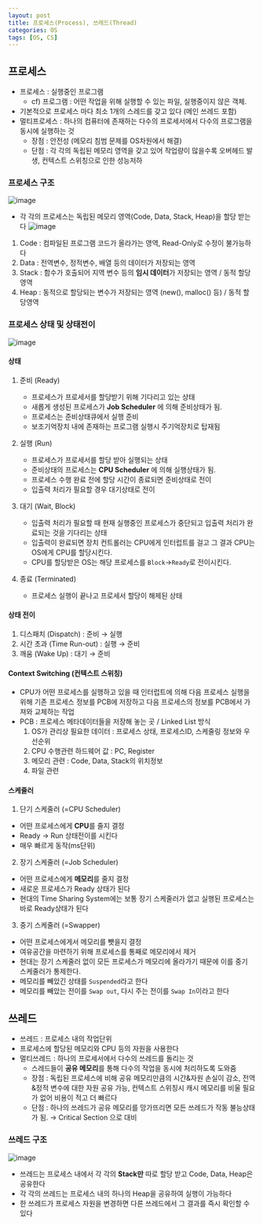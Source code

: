 ```yaml
---
layout: post
title: 프로세스(Process), 쓰레드(Thread)
categories: OS
tags: [OS, CS]
---
```

## 프로세스
- 프로세스 : 실행중인 프로그램  
  - cf) 프로그램 : 어떤 작업을 위해 실행할 수 있는 파일, 실행중이지 않은 객체.
- 기본적으로 프로세스 마다 최소 1개의 스레드를 갖고 있다 (메인 쓰레드 포함)
- 멀티프로세스 : 하나의 컴퓨터에 존재하는 다수의 프로세서에서 다수의 프로그램을 동시에 실행하는 것
  - 장점 : 안전성 (메모리 침범 문제를 OS차원에서 해결)
  - 단점 : 각 각의 독립된 메모리 영역을 갖고 있어 작업량이 많을수록 오버헤드 발생, 컨텍스트 스위칭으로 인한 성능저하

### 프로세스 구조
![image](https://user-images.githubusercontent.com/48157259/142976955-7c30e7b0-1fc2-422a-8424-93dca056564f.png)
- 각 각의 프로세스는 독립된 메모리 영역(Code, Data, Stack, Heap)을 할당 받는다
![image](https://user-images.githubusercontent.com/48157259/142977745-d9d89cf4-2ba3-4c8f-aa09-7309ec0a3297.png)
1. Code : 컴파일된 프로그램 코드가 올라가는 영역, Read-Only로 수정이 불가능하다
2. Data : 전역변수, 정적변수, 배열 등의 데이터가 저장되는 영역
3. Stack : 함수가 호출되어 지역 변수 등의 **임시 데이터**가 저장되는 영역 / 동적 할당영역
4. Heap : 동적으로 할당되는 변수가 저장되는 영역 (new(), malloc() 등) / 동적 할당영역

### 프로세스 상태 및 상태전이
![image](https://user-images.githubusercontent.com/48157259/113371616-c2abf880-93a1-11eb-8472-869cecc62bff.png)

#### 상태  
1. 준비 (Ready)
   - 프로세스가 프로세서를 할당받기 위해 기다리고 있는 상태
   - 새롭게 생성된 프로세스가 **Job Scheduler** 에 의해 준비상태가 됨.
   - 프로세스는 준비상태큐에서 실행 준비
   - 보조기억장치 내에 존재하는 프로그램 실행시 주기억장치로 탑재됨

2. 실행 (Run)
    - 프로세스가 프로세서를 할당 받아 실행되는 상태
    - 준비상태의 프로세스는 **CPU Scheduler** 에 의해 실행상태가 됨.
    - 프로세스 수행 완료 전에 할당 시간이 종료되면 준비상태로 전이
    - 입출력 처리가 필요할 경우 대기상태로 전이

3. 대기 (Wait, Block)
   - 입출력 처리가 필요할 때 현재 실행중인 프로세스가 중단되고 입출력 처리가 완료되는 것을 기다리는 상태
   - 입출력이 완료되면 장치 컨트롤러는 CPU에게 인터럽트를 걸고 그 결과 CPU는 OS에게 CPU를 할당시킨다.
   - CPU를 할당받은 OS는 해당 프로세스를 `Block`->`Ready`로 전이시킨다.

4. 종료 (Terminated)
    - 프로세스 실행이 끝나고 프로세서 할당이 해제된 상태


#### 상태 전이
1. 디스패치 (Dispatch) : 준비 → 실행
2. 시간 초과 (Time Run-out) : 실행 → 준비
3. 깨움 (Wake Up) : 대기 → 준비

#### Context Switching (컨텍스트 스위칭)
- CPU가 어떤 프로세스를 실행하고 있을 때 인터럽트에 의해 다음 프로세스 실행을 위해 기존 프로세스 정보를 PCB에 저장하고 다음 프로세스의 정보를 PCB에서 가져와 교체하는 작업
- PCB : 프로세스 메타데이터들을 저장해 놓는 곳 / Linked List 방식
  1. OS가 관리상 필요한 데이터 : 프로세스 상태, 프로세스ID, 스케줄링 정보와 우선순위
  2. CPU 수행관련 하드웨어 값 : PC, Register
  3. 메모리 관련 : Code, Data, Stack의 위치정보
  4. 파일 관련

#### 스케줄러
1. 단기 스케줄러 (=CPU Scheduler)
  - 어떤 프로세스에게 **CPU**를 줄지 결정
  - Ready -> Run 상태전이를 시킨다
  - 매우 빠르게 동작(ms단위)
2. 장기 스케줄러 (=Job Scheduler)
  - 어떤 프로세스에게 **메모리**를 줄지 결정
  - 새로운 프로세스가 Ready 상태가 된다
  - 현대의 Time Sharing System에는 보통 장기 스케줄러가 없고 실행된 프로세스는 바로 Ready상태가 된다
3. 중기 스케줄러 (=Swapper)
  - 어떤 프로세스에게서 메모리를 뺏을지 결정
  - 여유공간을 마련하기 위해 프로세스를 통째로 메모리에서 제거
  - 현대는 장기 스케줄러 없이 모든 프로세스가 메모리에 올라가기 때문에 이를 중기 스케줄러가 통제한다.
  - 메모리를 빼았긴 상태를 `Suspended`라고 한다
  - 메모리를 빼았는 전이를 `Swap out`, 다시 주는 전이를 `Swap In`이라고 한다


## 쓰레드
- 쓰레드 : 프로세스 내의 작업단위
- 프로세스에 할당된 메모리와 CPU 등의 자원을 사용한다
- 멀티쓰레드 : 하나의 프로세서에서 다수의 쓰레드를 돌리는 것
  - 스레드들이 **공유 메모리**를 통해 다수의 작업을 동시에 처리하도록 도와줌
  - 장점 : 독립된 프로세스에 비해 공유 메모리만큼의 시간&자원 손실이 감소, 전역&정적 변수에 대한 자원 공유 가능, 컨텍스트 스위칭시 캐시 메모리를 비울 필요가 없어 비용이 적고 더 빠르다
  - 단점 : 하나의 쓰레드가 공유 메모리를 망가뜨리면 모든 쓰레드가 작동 불능상태가 됨. → Critical Section 으로 대비

### 쓰레드 구조
![image](https://user-images.githubusercontent.com/48157259/142977955-f0002f6f-c4a3-41b9-b559-601ea8c5d1a2.png)
- 쓰레드는 프로세스 내에서 각 각의 **Stack만** 따로 할당 받고 Code, Data, Heap은 공유한다
- 각 각의 쓰레드는 프로세스 내의 하나의 Heap을 공유하여 실행이 가능하다
- 한 쓰레드가 프로세스 자원을 변경하면 다른 쓰레드에서 그 결과를 즉시 확인할 수 있다

